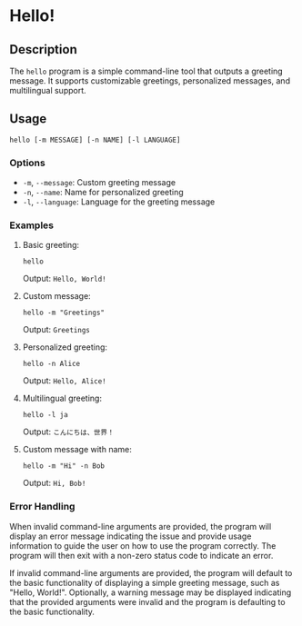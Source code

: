 # Hello!

## Description

The `hello` program is a simple command-line tool that outputs a greeting message. It supports customizable greetings, personalized messages, and multilingual support.

## Usage

```
hello [-m MESSAGE] [-n NAME] [-l LANGUAGE]
```

### Options

- `-m`, `--message`: Custom greeting message
- `-n`, `--name`: Name for personalized greeting
- `-l`, `--language`: Language for the greeting message

### Examples

1. Basic greeting:
   ```
   hello
   ```
   Output: `Hello, World!`

2. Custom message:
   ```
   hello -m "Greetings"
   ```
   Output: `Greetings`

3. Personalized greeting:
   ```
   hello -n Alice
   ```
   Output: `Hello, Alice!`

4. Multilingual greeting:
   ```
   hello -l ja
   ```
   Output: `こんにちは、世界！`

5. Custom message with name:
   ```
   hello -m "Hi" -n Bob
   ```
   Output: `Hi, Bob!`

### Error Handling

When invalid command-line arguments are provided, the program will display an error message indicating the issue and provide usage information to guide the user on how to use the program correctly. The program will then exit with a non-zero status code to indicate an error.

If invalid command-line arguments are provided, the program will default to the basic functionality of displaying a simple greeting message, such as "Hello, World!". Optionally, a warning message may be displayed indicating that the provided arguments were invalid and the program is defaulting to the basic functionality.
